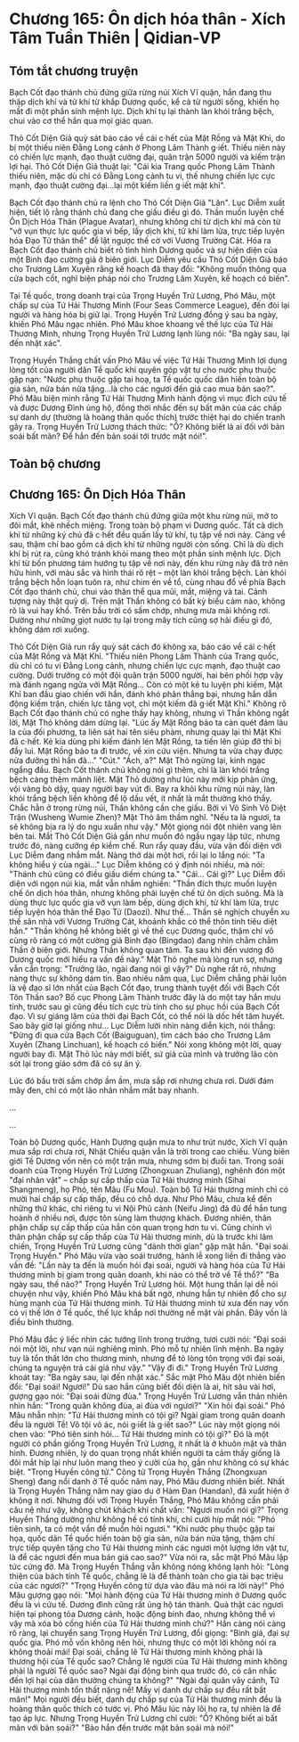 # Chương 165: Ôn dịch hóa thân - Xích Tâm Tuần Thiên | Qidian-VP

## Tóm tắt chương truyện

Bạch Cốt đạo thánh chủ đứng giữa rừng núi Xích Vĩ quận, hắn đang thu thập dịch khí và tử khí từ khắp Dương quốc, kể cả từ người sống, khiến họ mất đi một phần sinh mệnh lực. Dịch khí tụ lại thành làn khói trắng bệch, chui vào cơ thể hắn qua mọi giác quan.

Thỏ Cốt Diện Giả quỳ sát báo cáo về cái c·hết của Mặt Rồng và Mặt Khỉ, do bị một thiếu niên Đằng Long cảnh ở Phong Lâm Thành g·iết. Thiếu niên này có chiến lực mạnh, đạo thuật cường đại, quân trận 5000 người và kiếm trận lợi hại. Thỏ Cốt Diện Giả thuật lại: "Cái kia Trang quốc Phong Lâm Thành thiếu niên, mặc dù chỉ có Đằng Long cảnh tu vi, thế nhưng chiến lực cực mạnh, đạo thuật cường đại...lại một kiếm liền g·iết mặt khỉ".

Bạch Cốt đạo thánh chủ ra lệnh cho Thỏ Cốt Diện Giả "Lăn". Lục Diễm xuất hiện, tiết lộ rằng thánh chủ đang che giấu điều gì đó. Thần muốn luyện chế Ôn Dịch Hóa Thân (Plague Avatar), nhưng không chỉ từ dịch khí mà còn từ "vỡ vụn thực lực quốc gia vì bếp, lấy dịch khí, tử khí làm lửa, trực tiếp luyện hóa Đạo Tử thân thể" để lật ngược thế cờ với Vương Trường Cát. Hóa ra Bạch Cốt đạo thánh chủ biết rõ tình hình Dương quốc và sự hiện diện của một Binh đạo cường giả ở biên giới. Lục Diễm yêu cầu Thỏ Cốt Diện Giả báo cho Trương Lâm Xuyên rằng kế hoạch đã thay đổi: "Không muốn thông qua cửa bạch cốt, nghĩ biện pháp nói cho Trương Lâm Xuyên, kế hoạch có biến".

Tại Tề quốc, trong doanh trại của Trọng Huyền Trử Lương, Phó Mâu, một chấp sự của Tứ Hải Thương Minh (Four Seas Commerce League), đến đòi lại người và hàng hóa bị giữ lại. Trọng Huyền Trử Lương đồng ý sau ba ngày, khiến Phó Mâu ngạc nhiên. Phó Mâu khoe khoang về thế lực của Tứ Hải Thương Minh, nhưng Trọng Huyền Trử Lương lạnh lùng nói: "Ba ngày sau, lại đến nhặt xác".

Trọng Huyền Thắng chất vấn Phó Mâu về việc Tứ Hải Thương Minh lợi dụng lòng tốt của người dân Tề quốc khi quyên góp vật tư cho nước phụ thuộc gặp nạn: "Nước phụ thuộc gặp tai hoạ, ta Tề quốc quốc dân hiến toàn bộ gia sản, nửa bán nửa tặng...là cho các ngươi đến giá cao mua bán sao?". Phó Mâu biện minh rằng Tứ Hải Thương Minh hành động vì mục đích cứu tế và được Dương Đình ủng hộ, đồng thời nhắc đến sự bất mãn của các chấp sự danh dự (thường là hoàng thân quốc thích) trước thiệt hại do chiến tranh gây ra. Trọng Huyền Trử Lương thách thức: "Ồ? Không biết là ai đối với bản soái bất mãn? Để hắn đến bản soái tới trước mặt nói!".

## Toàn bộ chương

## Chương 165: Ôn Dịch Hóa Thân

Xích Vĩ quận.
Bạch Cốt đạo thánh chủ đứng giữa một khu rừng núi, mở to đôi mắt, khẽ nhếch miệng.
Trong toàn bộ phạm vi Dương quốc. Tất cả dịch khí từ những ký chủ đã c·hết đều quấn lấy tử khí, tụ tập về nơi này.
Càng về sau, thậm chí bao gồm cả dịch khí từ những người còn sống. Chỉ là dù dịch khí bị rút ra, cũng khó tránh khỏi mang theo một phần sinh mệnh lực.
Dịch khí từ bốn phương tám hướng tụ tập về nơi này, đến khu rừng này đã trở nên hữu hình, với màu sắc và hình thái rõ rệt – một làn khói trắng bệch.
Làn khói trắng bệch hỗn loạn tuôn ra, như chim én về tổ, cùng nhau đổ về phía Bạch Cốt đạo thánh chủ, chui vào thân thể qua mũi, mắt, miệng và tai.
Cảnh tượng này thật quỷ dị.
Trên mặt Thần không có bất kỳ biểu cảm nào, không rõ là vui hay khổ.
Trên bầu trời có sấm chớp, nhưng mưa mãi không rơi. Dường như những giọt nước tụ lại trong mây tích cũng sợ hãi điều gì đó, không dám rơi xuống.

Thỏ Cốt Diện Giả run rẩy quỳ sát cách đó không xa, báo cáo về cái c·hết của Mặt Rồng và Mặt Khỉ.
"Thiếu niên Phong Lâm Thành của Trang quốc, dù chỉ có tu vi Đằng Long cảnh, nhưng chiến lực cực mạnh, đạo thuật cao cường. Dưới trướng có một đội quân trận 5000 người, hai bên phối hợp vậy mà đánh ngang ngửa với Mặt Rồng... Còn có một kẻ tu luyện phi kiếm, Mặt Khỉ ban đầu giao chiến với hắn, đánh khó phân thắng bại, nhưng hắn dẫn động kiếm trận, chiến lực tăng vọt, chỉ một kiếm đã g·iết Mặt Khỉ."
Không rõ Bạch Cốt đạo thánh chủ có nghe thấy hay không, nhưng vì Thần không ngắt lời, Mặt Thỏ không dám dừng lại.
"Lúc ấy Mặt Rồng bảo ta càn quét đám lâu la của đối phương, ta liên sát hai tên siêu phàm, nhưng quay lại thì Mặt Khỉ đã c·hết. Kẻ kia dùng phi kiếm đánh lén Mặt Rồng, ta tiến lên giúp đỡ thì bị đẩy lui. Mặt Rồng bảo ta đi trước, về xin cứu viện. Nhưng ta vừa chạy được nửa đường thì hắn đã..."
"Cút."
"Ách, a?" Mặt Thỏ ngừng lại, kinh ngạc ngẩng đầu.
Bạch Cốt thánh chủ không nói gì thêm, chỉ là làn khói trắng bệch càng thêm mãnh liệt.
Mặt Thỏ dường như lúc này mới kịp phản ứng, vội vàng bò dậy, quay người bay vút đi.
Bay ra khỏi khu rừng núi này, làn khói trắng bệch liền không để lộ dấu vết, ít nhất là mắt thường khó thấy.
Chắc hẳn ở trong rừng núi, Thần không cần che giấu. Bởi vì Vô Sinh Vô Diệt Trận (Wusheng Wumie Zhen)?
Mặt Thỏ âm thầm nghĩ.
"Nếu ta là ngươi, ta sẽ không bịa ra lý do ngu xuẩn như vậy." Một giọng nói đột nhiên vang lên bên tai.
Mắt Thỏ Cốt Diện Giả gần như muốn đỏ ngầu ngay lập tức, nhưng trước đó, nàng cưỡng ép kiềm chế.
Run rẩy quay đầu, vừa vặn đối diện với Lục Diễm đang nhắm mắt.
Nàng thở dài một hơi, rồi lại lo lắng nói: "Ta không hiểu ý của ngài..."
Lục Diễm không có ý định nói nhiều, mà nói: "Thánh chủ cũng có điều giấu diếm chúng ta."
"Cái... Cái gì?"
Lục Diễm đối diện với ngọn núi kia, mắt vẫn nhắm nghiền: "Thần đích thực muốn luyện chế ôn dịch hóa thân, nhưng không phải luyện chế từ ôn dịch suông. Mà là dùng thực lực quốc gia vỡ vụn làm bếp, dùng dịch khí, tử khí làm lửa, trực tiếp luyện hóa thân thể Đạo Tử (Daozi). Như thế... Thần sẽ nghịch chuyển xu thế sân nhà với Vương Trường Cát, khoảnh khắc có thể thôn tính tiêu diệt hắn."
"Thần không hề không biết gì về thế cục Dương quốc, thậm chí vô cùng rõ ràng có một cường giả Binh đạo (Bingdao) đang nhìn chằm chằm Thần ở biên giới. Nhưng Thần không quan tâm. Ta sau khi đến vương đô Dương quốc mới hiểu ra vấn đề này."
Mặt Thỏ nghe mà lòng run sợ, nhưng vẫn cẩn trọng: "Trưởng lão, ngài đang nói gì vậy?"
Dù nghe rất rõ, nhưng nàng thực sự không dám tin. Bao nhiêu năm qua, Lục Diễm chẳng phải luôn là vệ đạo sĩ lớn nhất của Bạch Cốt đạo, trung thành tuyệt đối với Bạch Cốt Tôn Thần sao?
Bố cục Phong Lâm Thành trước đây là do một tay hắn mưu tính, trước sau gì cũng đều tích cực trù tính cho sự phục hồi của Bạch Cốt đạo. Vì sự giáng lâm của thời đại Bạch Cốt, có thể nói là dốc hết tâm huyết. Sao bây giờ lại giống như...
Lục Diễm lười nhìn nàng diễn kịch, nói thẳng: "Đừng đi qua cửa Bạch Cốt (Baiguguan), tìm cách báo cho Trương Lâm Xuyên (Zhang Linchuan), kế hoạch có biến."
Nói xong không một lời, quay người bay đi.
Mặt Thỏ lúc này mới biết, sứ giả của mình và trưởng lão còn sót lại trong giáo sớm đã có sự ăn ý.

Lúc đó bầu trời sấm chớp ầm ầm, mưa sắp rơi nhưng chưa rơi.
Dưới đám mây đen, chỉ có một lão nhân nhắm mắt bay nhanh.

...

...

Toàn bộ Dương quốc, Hành Dương quận mưa to như trút nước, Xích Vĩ quận mưa sắp rơi chưa rơi, Nhật Chiếu quận vẫn là trời trong cao chiếu.
Vùng biên giới Tề Dương vốn nên có một trận mưa, nhưng sớm bị đuổi tan.
Trong soái doanh của Trọng Huyền Trử Lương (Zhongxuan Zhuliang), nghênh đón một "đại nhân vật" – chấp sự cấp thấp của Tứ Hải thương minh (Sihai Shangmeng), họ Phó, tên Mâu (Fu Mou).
Toàn bộ Tứ Hải thương minh chỉ có mười hai chấp sự cấp thấp, đều có chỗ dựa.
Như Phó Mâu, chưa kể đến những thứ khác, chỉ riêng tu vi Nội Phủ cảnh (Neifu Jing) đã đủ để hắn tung hoành ở nhiều nơi, được tôn sùng làm thượng khách. Đương nhiên, thân phận chấp sự cấp thấp của hắn còn quan trọng hơn tu vi.
Cũng chính vì thân phận chấp sự cấp thấp của Tứ Hải thương minh, dù là trước khi lâm chiến, Trọng Huyền Trử Lương cũng "dành thời gian" gặp mặt hắn.
"Đại soái Trọng Huyền." Phó Mâu vừa vào soái trướng, hành lễ xong liền đi thẳng vào vấn đề: "Lần này ta đến là muốn hỏi đại soái, người và hàng hóa của Tứ Hải thương minh bị giam trong quân doanh, khi nào có thể trở về Tề thổ?"
"Ba ngày sau, thế nào?" Trọng Huyền Trử Lương hỏi.
Một hung thần lại dễ nói chuyện như vậy, khiến Phó Mâu khá bất ngờ, nhưng hắn tự nhiên đổ cho sự hùng mạnh của Tứ Hải thương minh.
Tứ Hải thương minh từ xưa đến nay vốn có vị thế lớn ở Tề quốc, thế lực khắp nơi thường nể mặt vài phần.
Đây vốn là điều bình thường.

Phó Mâu đắc ý liếc nhìn các tướng lĩnh trong trướng, tươi cười nói: "Đại soái nói một lời, như vạn núi nghiêng mình. Phó mỗ tự nhiên lĩnh mệnh. Ba ngày tuy là tổn thất lớn cho thương minh, nhưng để tỏ lòng tôn trọng với đại soái, chúng ta nguyện trả cái giá như vậy."
"Vậy đi đi." Trọng Huyền Trử Lương khoát tay: "Ba ngày sau, lại đến nhặt xác."
Sắc mặt Phó Mâu đột nhiên biến đổi: "Đại soái! Ngươi!"
Dù sao hắn cũng biết đối diện là ai, hít sâu vài hơi, gượng gạo nói: "Đại soái đừng đùa."
Trọng Huyền Trử Lương vẫn thản nhiên nhìn hắn: "Trong quân không đùa, ai đùa với ngươi?"
"Xin hỏi đại soái." Phó Mâu nhẫn nhịn: "Tứ Hải thương minh có tội gì? Ngài giam trong quân doanh đều là người Tề! Vô tội vô ác, nói g·iết là g·iết sao?"
Lúc này một giọng nói chen vào: "Phó tiên sinh hỏi... Tứ Hải thương minh có tội gì?"
Đó là một người có phần giống Trọng Huyền Trử Lương, ít nhất là ở khuôn mặt và thân hình.
Đương nhiên, lý do quan trọng nhất khiến người ta cảm thấy giống là đôi mắt híp lại như luôn mang theo ý cười của họ, gần như không có sự khác biệt.
"Trọng Huyền công tử."
Công tử Trọng Huyền Thắng (Zhongxuan Sheng) đang nổi danh ở Tề quốc năm nay, Phó Mâu đương nhiên biết.
Nhất là Trọng Huyền Thắng năm nay giao du ở Hàm Đan (Handan), đã xuất hiện ở không ít nơi.
Nhưng đối với Trọng Huyền Thắng, Phó Mâu không cần phải câu nệ như vậy, không chút khách khí chất vấn: "Ngươi muốn nói gì?"
Trọng Huyền Thắng dường như không hề có tính khí, chỉ cười híp mắt nói: "Phó tiên sinh, ta có một vấn đề muốn hỏi ngươi."
"Khi nước phụ thuộc gặp tai họa, quốc dân Tề quốc hiến toàn bộ gia sản, nửa bán nửa tặng, thậm chí trực tiếp quyên tặng cho Tứ Hải thương minh các ngươi một lượng lớn vật tư, là để các ngươi đến mua bán giá cao sao?"
Vừa nói ra, sắc mặt Phó Mâu lập tức cứng đờ.
Mà Trọng Huyền Thắng vẫn không nóng không lạnh hỏi: "Lòng thiện của bách tính Tề quốc, chẳng lẽ là để thành toàn cho gia tài bạc triệu của các ngươi?"
"Trọng Huyền công tử dựa vào đâu mà nói ra lời này!" Phó Mâu gượng gạo nói: "Mọi hành động của Tứ Hải thương minh ở Dương quốc đều là vì cứu tế. Dương đình cũng rất ủng hộ tán thành. Quả thật các ngươi hiện tại phong tỏa Dương cảnh, hoặc động binh đao, nhưng không thể vì vậy mà xóa bỏ cống hiến của Tứ Hải thương minh chứ?"
Hắn càng nói càng rõ ràng, lại chuyển sang Trọng Huyền Trử Lương, đổi giọng: "Binh giả, đại sự quốc gia. Phó mỗ vốn không nên hỏi, nhưng thực có một lời không nói ra không thoải mái! Đại soái, chẳng lẽ Tứ Hải thương minh không phải là thương hội của Tề quốc sao? Chẳng lẽ người của Tứ Hải thương minh không phải là người Tề quốc sao? Ngài đại động binh qua trước đó, có cân nhắc đến lợi hại của dân thường chúng ta không?"
"Ngài đại quân vây cảnh, Tứ Hải thương minh tổn thất nặng nề! Mấy vị danh dự chấp sự đều rất bất mãn!"
Mọi người đều biết, danh dự chấp sự của Tứ Hải thương minh đều là hoàng thân quốc thích có tước vị.
Phó Mâu lúc này lôi họ ra, tự nhiên là để tạo áp lực.
Nhưng Trọng Huyền Trử Lương chỉ cười: "Ồ? Không biết ai bất mãn với bản soái?"
"Bảo hắn đến trước mặt bản soái mà nói!"